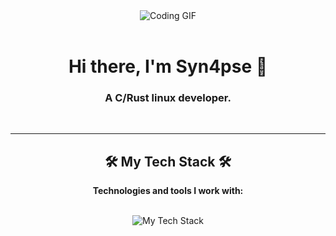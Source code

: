 <div align="center">
  <img src="https://github.com/BoLIIIoi/BoLIIIoi/blob/main/yeahbro.gif?raw=true" alt="Coding GIF">
</div>

<br>

<div align="center">
  <h1>
    <strong>Hi there, I'm Syn4pse 👋</strong>
  </h1>
</div>

<div align="center">
  <h3>
    <strong>A C/Rust linux developer.</strong>
  </h3>
</div>

<br>

---

<div align="center">
  <h2><strong>🛠️ My Tech Stack 🛠️</strong></h2>
  <strong>Technologies and tools I work with:</strong>
  <br><br>
  <p>
    <img src="https://skillicons.dev/icons?i=rust,c,cpp,git,github,linux,vscode&theme=dark" alt="My Tech Stack"/>
  </p>
</div>



